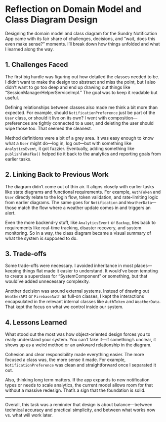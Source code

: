 # Reflection on Domain Model and Class Diagram Design

Designing the domain model and class diagram for the Sundry Notification App came with its fair share of challenges, decisions, and “wait, does this even make sense?” moments. I’ll break down how things unfolded and what I learned along the way.

## 1. Challenges Faced

The first big hurdle was figuring out how detailed the classes needed to be. I didn’t want to make the design too abstract and miss the point, but I also didn’t want to go too deep and end up drawing out things like “SessionManagerHelperServiceImpl.” The goal was to keep it readable but useful.

Defining relationships between classes also made me think a bit more than expected. For example, should `NotificationPreference` just be part of the `User` class, or should it live on its own? I went with composition—preferences are tightly connected to a user, and deleting the user should wipe those too. That seemed the cleanest.

Method definitions were a bit of a grey area. It was easy enough to know what a `User` might do—log in, log out—but with something like `AnalyticsEvent`, it got fuzzier. Eventually, adding something like `publishToKafka()` helped tie it back to the analytics and reporting goals from earlier tasks.

## 2. Linking Back to Previous Work

The diagram didn’t come out of thin air. It aligns closely with earlier tasks like state diagrams and functional requirements. For example, `AuthToken` and `User` directly relate to the login flow, token validation, and rate-limiting logic from earlier diagrams. The same goes for `Notification` and `WeatherData`—those match the flow where a weather update comes in and triggers an alert.

Even the more backend-y stuff, like `AnalyticsEvent` or `Backup`, ties back to requirements like real-time tracking, disaster recovery, and system monitoring. So in a way, the class diagram became a visual summary of what the system is supposed to do.

## 3. Trade-offs

Some trade-offs were necessary. I avoided inheritance in most places—keeping things flat made it easier to understand. It would’ve been tempting to create a superclass for “SystemComponent” or something, but that would’ve added unnecessary complexity. 

Another decision was around external systems. Instead of drawing out `WeatherAPI` or `FirebaseAuth` as full-on classes, I kept the interactions encapsulated in the relevant internal classes like `AuthToken` and `WeatherData`. That kept the focus on what we control inside our system.

## 4. Lessons Learned

What stood out the most was how object-oriented design forces you to really understand your system. You can’t fake it—if something’s unclear, it shows up as a weird method or an awkward relationship in the diagram.

Cohesion and clear responsibility made everything easier. The more focused a class was, the more sense it made. For example, `NotificationPreference` was clean and straightforward once I separated it out.

Also, thinking long term matters. If the app expands to new notification types or needs to scale analytics, the current model allows room for that without a massive redesign. That’s a sign that the foundation is solid.

---

Overall, this task was a reminder that design is about balance—between technical accuracy and practical simplicity, and between what works now vs. what will work later.
